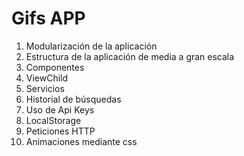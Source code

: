 # Gifs APP
1. Modularización de la aplicación
2. Estructura de la aplicación de media a gran escala
3. Componentes
4. ViewChild
5. Servicios
6. Historial de búsquedas
7. Uso de Api Keys
8. LocalStorage
9. Peticiones HTTP
10. Animaciones mediante css
